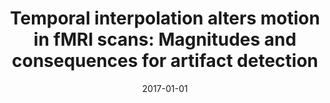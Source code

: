 ---
title: "Temporal interpolation alters motion in fMRI scans: Magnitudes and consequences for artifact detection"
date: 2017-01-01
authors_string: Jonathan Power, Mark Plitt, Prantik Kundu, Peter Bandettini, Alex Martin
authors:
   - Jonathan Power
   - Mark Plitt
   - Prantik Kundu
   - Peter Bandettini
   - Alex Martin
author_ids:
   - prantik_kundu
   - peter_bandettini
journal: 'PLOS ONE'
volume: 
issue: 
pages: e0182939
book_title: ''
publisher: ''
abstract: ""
project_id: 
paper_url: http://dx.plos.org/10.1371/journal.pone.0182939
doi: 10.1371/journal.pone.0182939
data_loc: ''
code_loc: ''
file: '/assets/publications//assets/publications/'
file_name: '/assets/publications/'
type: journal_article
pub_str: ' (2017) PLOS ONE : e0182939'
layout: publication 
---